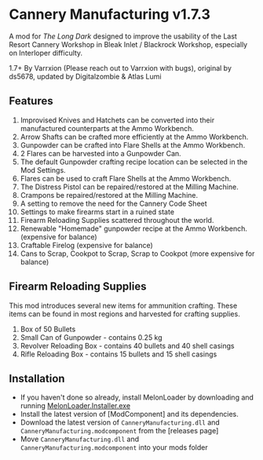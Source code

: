 ﻿# Cannery Manufacturing v1.7.3

A mod for *The Long Dark* designed to improve the usability of the Last Resort Cannery Workshop in Bleak Inlet / Blackrock Workshop, especially on Interloper difficulty.

1.7+ By Varrxion (Please reach out to Varrxion with bugs), original by ds5678, updated by Digitalzombie & Atlas Lumi

## Features

1. Improvised Knives and Hatchets can be converted into their manufactured counterparts at the Ammo Workbench.
2. Arrow Shafts can be crafted more efficiently at the Ammo Workbench.
3. Gunpowder can be crafted into Flare Shells at the Ammo Workbench.
4. 2 Flares can be harvested into a Gunpowder Can.
5. The default Gunpowder crafting recipe location can be selected in the Mod Settings.
6. Flares can be used to craft Flare Shells at the Ammo Workbench.
7. The Distress Pistol can be repaired/restored at the Milling Machine.
8. Crampons be repaired/restored at the Milling Machine.
9. A setting to remove the need for the Cannery Code Sheet
10. Settings to make firearms start in a ruined state
11. Firearm Reloading Supplies scattered throughout the world.
12. Renewable "Homemade" gunpowder recipe at the Ammo Workbench. (expensive for balance)
13. Craftable Firelog (expensive for balance)
14. Cans to Scrap, Cookpot to Scrap, Scrap to Cookpot (more expensive for balance)

## Firearm Reloading Supplies

This mod introduces several new items for ammunition crafting. These items can be found in most regions and harvested for crafting supplies.

1. Box of 50 Bullets
2. Small Can of Gunpowder - contains 0.25 kg
3. Revolver Reloading Box - contains 40 bullets and 40 shell casings
4. Rifle Reloading Box - contains 15 bullets and 15 shell casings

## Installation

* If you haven't done so already, install MelonLoader by downloading and running [MelonLoader.Installer.exe](https://github.com/HerpDerpinstine/MelonLoader/releases/latest/download/MelonLoader.Installer.exe)
* Install the latest version of [ModComponent] and its dependencies.
* Download the latest version of `CanneryManufacturing.dll` and `CanneryManufacturing.modcomponent` from the [releases page]
* Move `CanneryManufacturing.dll` and `CanneryManufacturing.modcomponent` into your mods folder
